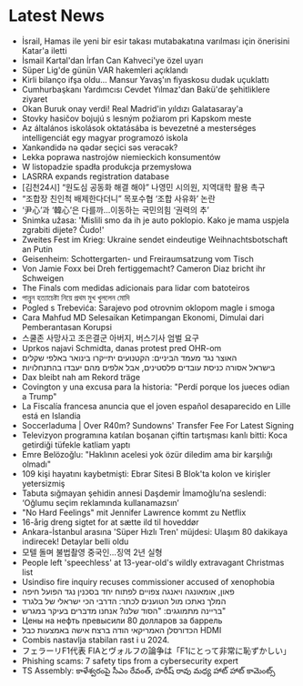 # Latest News
-  İsrail, Hamas ile yeni bir esir takası mutabakatına varılması için önerisini Katar'a iletti
-  İsmail Kartal'dan İrfan Can Kahveci'ye özel uyarı
-  Süper Lig'de günün VAR hakemleri açıklandı
-  Kirli bilanço ifşa oldu... Mansur Yavaş'ın fiyaskosu dudak uçuklattı
-  Cumhurbaşkanı Yardımcısı Cevdet Yılmaz'dan Bakü'de şehitliklere ziyaret
-  Okan Buruk onay verdi! Real Madrid'in yıldızı Galatasaray'a
-  Stovky hasičov bojujú s lesným požiarom pri Kapskom meste
-  Az általános iskolások oktatásába is bevezetné a mesterséges intelligenciát egy magyar programozó iskola
-  Xankəndidə nə qədər seçici səs verəcək?
-  Lekka poprawa nastrojów niemieckich konsumentów
-  W listopadzie spadła produkcja przemysłowa
-  LASRRA expands registration database
-  [김천24시] “원도심 공동화 해결 해야” 나영민 시의원, 지역대학 활용 촉구
-  “조합장 친인척 배제한다더니” 목포수협 ‘조합 사유화’ 논란
-  ‘尹心’과 ‘韓心’은 다를까…이동하는 국민의힘 ‘권력의 추’
-  Snimka užasa: 'Mislili smo da ih je auto poklopio. Kako je mama uspjela zgrabiti dijete? Čudo!'
-  Zweites Fest im Krieg: Ukraine sendet eindeutige Weihnachtsbotschaft an Putin
-  Geisenheim: Schottergarten- und Freiraumsatzung vom Tisch
-  Von Jamie Foxx bei Dreh fertiggemacht? Cameron Diaz bricht ihr Schweigen
-  The Finals com medidas adicionais para lidar com batoteiros
-  পান্নুন হত্যাচেষ্টা নিয়ে প্রথম মুখ খুললেন মোদি
-  Pogled s Trebevića: Sarajevo pod otrovnim oklopom magle i smoga
-  Cara Mahfud MD Selesaikan Ketimpangan Ekonomi, Dimulai dari Pemberantasan Korupsi
-  스쿨존 사망사고 조은결군 아버지, 버스기사 엄벌 요구
-  Uprkos najavi Schmidta, danas protest pred OHR-om
-  האוצר נגד מעמד הביניים: הקטנועים יתייקרו בינואר באלפי שקלים
-  בישראל אסורה כניסת עובדים פלסטינים, אבל אלפים מהם יעבדו בהתנחלויות
-  Dax bleibt nah am Rekord träge
-  Covington y una excusa para la historia: "Perdí porque los jueces odian a Trump"
-  La Fiscalía francesa anuncia que el joven español desaparecido en Lille está en Islandia
-  Soccerladuma | Over R40m? Sundowns' Transfer Fee For Latest Signing
-  Televizyon programına katılan boşanan çiftin tartışması kanlı bitti: Koca getirdiği tüfekle katliam yaptı
-  Emre Belözoğlu: "Haklının acelesi yok özür diledim ama bir karşılığı olmadı"
-  109 kişi hayatını kaybetmişti: Ebrar Sitesi B Blok'ta kolon ve kirişler yetersizmiş
-  Tabuta sığmayan şehidin annesi Daşdemir İmamoğlu’na seslendi: ‘Oğlumu seçim reklamında kullanamazsın’
-  "No Hard Feelings" mit Jennifer Lawrence kommt zu Netflix
-  16-årig dreng sigtet for at sætte ild til hoveddør
-  Ankara-İstanbul arasına 'Süper Hızlı Tren' müjdesi: Ulaşım 80 dakikaya indirecek! Detaylar belli oldu
-  모텔 돌며 불법촬영 중국인…징역 2년 실형
-  People left 'speechless' at 13-year-old's wildly extravagant Christmas list
-  Usindiso fire inquiry recuses commissioner accused of xenophobia
-  פאון, אומאונגה ויאנגה צפויים לפתוח יחד בסכנין נגד הפועל חיפה
-  המלך נאתכו מול הטוענים לכתר: הדרבי הכי ישראלי של בלגרד
-  בריינה מתמוגגים: "הסוד שלנו? אנחנו מדברים בעיקר במגרש"
-  Цены на нефть превысили 80 долларов за баррель
-  הכדורסלן האמריקאי הודה ברצח אישה באמצעות כבל HDMI
-  Combis nastavlja stabilan rast i u 2024.
-  フェラーリF1代表 FIAとヴォルフの論争は「F1にとって非常に恥ずかしい」
-  Phishing scams: 7 safety tips from a cybersecurity expert
-  TS Assembly: కాళేశ్వరంపై సీఎం రేవంత్, హరీష్‌ రావు మధ్య హాట్ హాట్ కామెంట్స్
